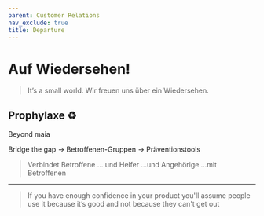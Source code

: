 ```yaml
---
parent: Customer Relations
nav_exclude: true
title: Departure
---
```


# Auf Wiedersehen!
> It’s a small world.
> Wir freuen uns über ein Wiedersehen.


## Prophylaxe ♻️
Beyond maia

Bridge the gap
→ Betroffenen-Gruppen
→ Präventionstools

> Verbindet Betroffene … und Helfer
> …und Angehörige
> …mit Betroffenen

---
> If you have enough confidence in your product you'll assume people use it because it’s good and not because they can't get out

